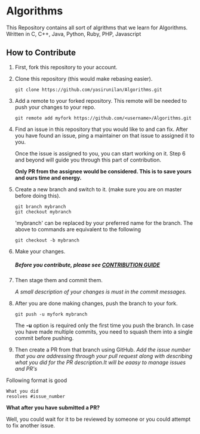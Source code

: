 # Algorithms
This Repository contains all sort of algrithms that we learn for Algorithms. 
Written in C, C++, Java, Python, Ruby, PHP, Javascript
## How to Contribute ##
1. First, fork this repository to your account.

2. Clone this repository (this would make rebasing easier).
    ```
    git clone https://github.com/yasirunilan/Algorithms.git
    ```
3. Add a remote to your forked repository. This remote will be needed to push your changes to your repo.
    ```
    git remote add myfork https://github.com/<username>/Algorithms.git
    ```
4. Find an issue in this repository that you would like to and can fix.
   After you have found an issue, ping a maintainer on that issue to assigned it to you.
   
   Once the issue is assigned to you, you can start working on it. Step 6 and beyond will guide you through this part of contribution.
   
   **Only PR from the assignee would be considered. This is to save yours and ours time and energy.**
   
5. Create a new branch and switch to it. (make sure you are on master before doing this).
    ```
    git branch mybranch
    git checkout mybranch
    ```
    'mybranch' can be replaced by your preferred name for the branch.
    The above to commands are equivalent to the following
    ```
    git checkout -b mybranch
    ```

6. Make your changes.
   ##### Before you contribute, please see [CONTRIBUTION GUIDE](https://github.com/yasirunilan/Algorithms/blob/master/CONTRIBUTING.md)
 
7. Then stage them and commit them.

    *A small description of your changes is must in the commit messages.* 

8. After you are done making changes, push the branch to your fork.
    ```
    git push -u myfork mybranch
    ```
    The **-u** option is required only the first time you push the branch.
	In case you have made multiple commits, you need to squash them into a single commit before pushing.

9. Then create a PR from that branch using GitHub.
  *Add the issue number that you are addressing through your pull request along with describing what you did for the PR description.It will be eaasy to manage issues and PR's*
  
  Following format is good
  ```
  What you did
  resolves #issue_number
  ```

**What after you have submitted a PR?**

Well, you could wait for it to be reviewed by someone or you could attempt to fix another issue. 




